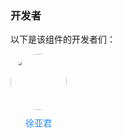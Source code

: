 ### 开发者
以下是该组件的开发者们：
<style>
.con-box{
	display: flex;
	flex-wrap:wrap;
	column-gap: 25px;
	row-gap: 25px;
	margin-bottom: 40px;
}
.con-item {
	display: flex;
	flex-direction: column;
	row-gap: 10px;
}
.con-image {
	width: 90px !important;
	height: 90px !important;
	border-radius: 50%;
}

.con-box a:link,
.con-box a:visited,
.con-box a:hover,
.con-box a:active {
	text-decoration: none !important;
	color: #1989fa !important;
}

.con-box .name {
	color: #1989fa !important;
	text-align: center;
}
</style>
<div class="con-box">
	<div class="con-item">
		<a target="_blank" href="/pages/gitlab/gitlab?name=xuyajun">
			<image class="con-image" src="https://image.whzb.com/chain/inte-mall/00-普通图片/00-开发版/img/头像/徐亚君.png"></image>
		</a>
		<a target="_blank" href="/pages/gitlab/gitlab?name=xuyajun"><div class="name">徐亚君</div></a>
	</div>
</div>